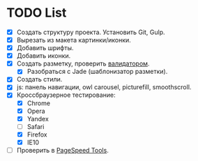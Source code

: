 # TODO List

- [x] Создать структуру проекта. Установить Git, Gulp.
- [x] Вырезать из макета картинки/иконки.
- [x] Добавить шрифты.
- [x] Добавить иконки.
- [x] Создать разметку, проверить [валидатором](https://validator.w3.org/nu/).
  - [x] Разобраться с Jade (шаблонизатор разметки).
- [x] Создать стили.
- [x] js: панель навигации, owl carousel, picturefill, smoothscroll.
- [x] Кроссбраузерное тестирование:
  - [x] Chrome
  - [x] Opera
  - [x] Yandex
  - [ ] Safari
  - [x] Firefox
  - [x] IE10
- [ ] Проверить в [PageSpeed Tools](https://developers.google.com/speed/pagespeed/).
